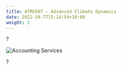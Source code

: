 ```yaml
---
title: ATMS507 - Advanced Climate Dynamics
date: 2022-10-7T15:14:54+10:00
weight: 2
---
```


?

![Accounting Services](/images/austin-distel-nGc5RT2HmF0-unsplash.jpg)

?
